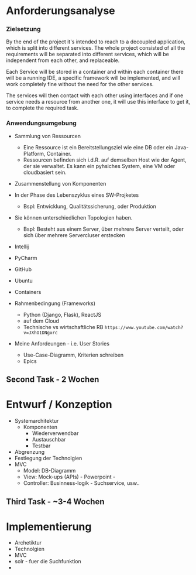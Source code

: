 # Anforderungsanalyse
### Zielsetzung 
By the end of the project it's intended to reach to a decoupled application, which is split into different services. The whole project consisted of all the requirements will be separated into different services, which will be independent from each other, and replaceable.

Each Service will be stored in a container and within each container there will be a running IDE, a specific framework will be implemented, and will work completely fine without the need for the other services. 

The services will then contact with each other using interfaces and if one service needs a resource from another one, it will use this interface to get it, to complete the required task. 


### Anwendungsumgebung
  - Sammlung von Ressourcen
    - Eine Ressource ist ein Bereitstellungsziel wie eine DB oder ein Java-Platform, Container.
    - Ressourcen befinden sich i.d.R. auf demselben Host wie der Agent, der sie verwaltet. Es kann ein pyhsiches System, eine VM oder cloudbasiert sein.
  - Zusammenstellung von Komponenten
  - In der Phase des Lebenszyklus eines SW-Projketes
    - Bspl: Entwicklung, Qualitätssicherung, oder Produktion
  - Sie können unterschiedlichen Topologien haben.
    - Bspl: Besteht aus einem Server, über mehrere Server verteilt, oder sich über mehrere Servercluser erstecken
  - Intellij
  - PyCharm
  - GitHub
  - Ubuntu
  - Containers

- Rahmenbedingung (Frameworks)
  - Python (Django, Flask), ReactJS
  - auf dem Cloud
  - Technische vs wirtschaftliche RB `https://www.youtube.com/watch?v=JXhO1DNgxrc`
- Meine Anfordeungen - i.e. User Stories
  - Use-Case-Diagramm, Kriterien schreiben
  - Epics  


Second Task - 2 Wochen
---
# Entwurf / Konzeption
- Systemarchitektur
  - Komponenten
    - Wiederverwendbar
    - Austauschbar
    - Testbar
- Abgrenzung
- Festlegung der Technolgien
- MVC
  - Model: DB-Diagramm
  - View: Mock-ups (APIs) - Powerpoint - 
  - Controller: Businness-logik - Suchservice, usw..

Third Task - ~3-4 Wochen
---
# Implementierung
- Archetiktur
- Technolgien
- MVC
- solr - fuer die Suchfunktion
- 